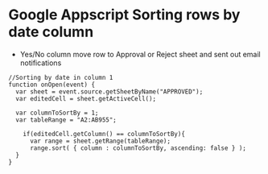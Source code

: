 # Google Appscript Sorting rows by date column

- Yes/No column move row to Approval or Reject sheet and sent out email notifications

```
//Sorting by date in column 1
function onOpen(event) {
  var sheet = event.source.getSheetByName("APPROVED");
  var editedCell = sheet.getActiveCell();
 
  var columnToSortBy = 1;
  var tableRange = "A2:AB955";

    if(editedCell.getColumn() == columnToSortBy){
      var range = sheet.getRange(tableRange);
      range.sort( { column : columnToSortBy, ascending: false } );
  }
}
```
